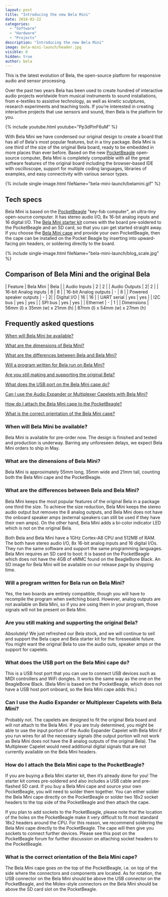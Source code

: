 ```yaml
---
layout: post
title: "Introducing the new Bela Mini"
date: 2018-02-22
categories:
  - "Software"
  - "Hardware"
  - "Projects"
description: "Introducing the new Bela Mini"
image: bela-mini-launch/header.jpg
visible: 0
hidden: true
author: bela
---
```


This is the latest evolution of Bela, the open-source platform for responsive audio and sensor processing.

Over the past two years Bela has been used to create hundred of interactive audio projects worldwide from musical instruments to sound installations, from e-textiles to assistive technology, as well as kinetic sculptures, research experiments and teaching tools. If you’re interested in creating interactive projects that use sensors and sound, then Bela is the platform for you.

{% include youtube.html youtube="Pp3dPinF6uM" %}

With Bela Mini we have condensed our original design to create a board that has all of Bela's most popular features, but in a tiny package. Bela Mini is one third of the size of the original Bela board, ready to be embedded in more places than ever before. Based on the new [PocketBeagle](http://beagleboard.org/pocket) open-source computer, Bela Mini is completely compatible with all the great software features of the original board including the browser-based IDE with oscilloscope, support for multiple coding languages, libraries of examples, and easy connectivity with various sensor types.

{% include single-image.html fileName="bela-mini-launch/belamini.gif" %}

## Tech specs

Bela Mini is based on the [PocketBeagle](http://beagleboard.org/pocket) "key-fob computer", an ultra-tiny open-source computer. It has stereo audio I/O, 8x 16-bit analog inputs and 16 digital I/O.
The [Bela Mini starter kit](https://shop.bela.io/bela-mini-starter-kit-preorder) comes with the board pre-soldered to the PocketBeagle and an SD card, so that you can get started straight away.
If you choose the [Bela Mini cape](https://shop.bela.io/bela-mini-cape-preorder) and provide your own PocketBeagle, then the cape can be installed on the Pocket Beagle by inserting into upward-facing pin headers, or soldering directly to the board.

{% include single-image.html fileName="bela-mini-launch/blog_scale.jpg" %}


## Comparison of Bela Mini and the original Bela

| Feature                                	| Bela Mini | Bela |
| Audio Inputs | 2 | 2 |
| Audio Outputs | 2| 2 |
| 16-bit Analog inputs | 8 | 8 |
| 16-bit Analog outputs | - | 8 |
| Powered speaker outputs | - | 2|
| Digital I/O | 16 | 16 |
| UART serial | yes | yes |
| I2C bus | yes | yes |
| SPI bus | yes | yes |
| Ethernet | - | 1 |
| Dimensions | 56mm (l) x 35mm (w) x 21mm (h) | 87mm (l) x 54mm (w) x 27mm (h)

## Frequently asked questions

[When will Bela Mini be available?](#when-will-bela-mini-be-available)

[What are the dimensions of Bela Mini?](#what-are-the-dimensions-of-bela-mini)

[What are the differences between Bela and Bela Mini?](#what-are-the-differences-between-bela-and-bela-mini)

[Will a program written for Bela run on Bela Mini?](#will-a-program-written-for-bela-run-on-bela-mini)

[Are you still making and supporting the original Bela?](#are-you-still-making-and-supporting-the-original-bela)

[What does the USB port on the Bela Mini cape do?](#what-does-the-usb-port-on-the-bela-mini-cape-do)

[Can I use the Audio Expander or Multiplexer Capelets with Bela Mini?](#can-i-use-the-audio-expander-or-multiplexer-capelets-with-bela-mini)

[How do I attach the Bela Mini cape to the PocketBeagle?](#how-do-i-attach-the-bela-mini-cape-to-the-pocketbeagle)

[What is the correct orientation of the Bela Mini cape?](#what-is-the-correct-orientation-of-the-bela-mini-cape)

### When will Bela Mini be available?

Bela Mini is available for pre-order now. The design is finished and tested and production is underway. Barring any unforeseen delays, we expect Bela Mini orders to ship in May.


### What are the dimensions of Bela Mini?

Bela Mini is approximately 55mm long, 35mm wide and 21mm tall, counting both the Bela Mini cape and the PocketBeagle.


### What are the differences between Bela and Bela Mini?

Bela Mini keeps the most popular features of the original Bela in a package one third the size. To achieve the size reduction, Bela Mini keeps the stereo audio output but removes the 8 analog outputs, and Bela Mini does not have the onboard speaker amps (external speakers can still be used if they have their own amps). On the other hand, Bela Mini adds a bi-color indicator LED which is not on the original Bela.

Both Bela and Bela Mini have a 1GHz Cortex-A8 CPU and 512MB of RAM. The both have stereo audio I/O, 8x 16-bit analog inputs and 16 digital I/Os. They run the same software and support the same programming languages. Bela Mini requires an SD card to boot: it is based on the PocketBeagle which does not have the 4GB of eMMC found on the BeagleBone Black. An SD image for Bela Mini will be available on our release page by shipping time.

### Will a program written for Bela run on Bela Mini?

Yes, the two boards are entirely compatible, though you will have to recompile the program when switching board. However, analog outputs are not available on Bela Mini, so if you are using them in your program, those signals will not be present on Bela Mini.

### Are you still making and supporting the original Bela?

Absolutely! We just refreshed our Bela stock, and we will continue to sell and support the Bela cape and Bela starter kit for the foreseeable future. You might want the original Bela to use the audio outs, speaker amps or the support for capelets.

### What does the USB port on the Bela Mini cape do?

This is a USB host port that you can use to connect USB devices such as MIDI controllers and WiFi dongles. It works the same way as the one on the BeagleBone Black. (Bela Mini is based on the PocketBeagle, which does not have a USB host port onboard, so the Bela Mini cape adds this.)

### Can I use the Audio Expander or Multiplexer Capelets with Bela Mini?

Probably not. The capelets are designed to fit the original Bela board and will not attach to the Bela Mini. If you are truly determined, you might be able to use the input portion of the Audio Expander Capelet with Bela Mini if you run wires for all the necessary signals (the output portion will not work as Bela Mini does not have the 8 analog outputs of the original Bela). The Multiplexer Capelet would need additional digital signals that are not currently available on the Bela Mini headers.

### How do I attach the Bela Mini cape to the PocketBeagle?

If you are buying a Bela Mini starter kit, then it’s already done for you! The starter kit comes pre-soldered and also includes a USB cable and pre-flashed SD card. If you buy a Bela Mini cape and source your own PocketBeagle, you will need to solder them together. You can either solder the Bela Mini cape directly on the PocketBeagle or solder two 18x2 socket headers to the top side of the PocketBeagle and then attach the cape.

If you plan to add sockets to the PocketBeagle, please note that the location of the holes on the PocketBeagle make it very difficult to fit most standard 18x2 headers around the CPU. For this reason, we recommend soldering the Bela Mini cape directly to the PocketBeagle. The cape will then give you sockets to connect further devices. Please see this post on the PocketBeagle forum for further discussion on attaching socket headers to the PocketBeagle.

### What is the correct orientation of the Bela Mini cape?

The Bela Mini cape goes on the top of the PocketBeagle, i.e. on top of the side where the connectors and components are located. As for rotation, the USB connector on the Bela Mini should be above the USB connector on the PocketBeagle, and the Molex-style connectors on the Bela Mini should be above the SD card slot on the PocketBeagle.

